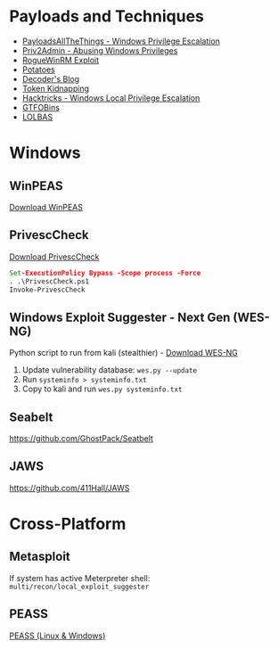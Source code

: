 # Payloads and Techniques
- [PayloadsAllTheThings - Windows Privilege Escalation](https://github.com/swisskyrepo/PayloadsAllTheThings/blob/master/Methodology%20and%20Resources/Windows%20-%20Privilege%20Escalation.md)
- [Priv2Admin - Abusing Windows Privileges](https://github.com/gtworek/Priv2Admin)
- [RogueWinRM Exploit](https://github.com/antonioCoco/RogueWinRM)
- [Potatoes](https://jlajara.gitlab.io/others/2020/11/22/Potatoes_Windows_Privesc.html)
- [Decoder's Blog](https://decoder.cloud/)
- [Token Kidnapping](https://dl.packetstormsecurity.net/papers/presentations/TokenKidnapping.pdf)
- [Hacktricks - Windows Local Privilege Escalation](https://book.hacktricks.xyz/windows-hardening/windows-local-privilege-escalation)
- [GTFOBins](https://gtfobins.github.io/)
- [LOLBAS](https://lolbas-project.github.io/#)
# Windows
## WinPEAS
[Download WinPEAS](https://github.com/carlospolop/PEASS-ng/tree/master/winPEAS)
## PrivescCheck
[Download PrivescCheck](https://github.com/itm4n/PrivescCheck)
```cmd
Set-ExecutionPolicy Bypass -Scope process -Force
. .\PrivescCheck.ps1
Invoke-PrivescCheck
```

## Windows Exploit Suggester - Next Gen (WES-NG)
Python script to run from kali (stealthier) - [Download WES-NG](https://github.com/bitsadmin/wesng)

1. Update vulnerability database: `wes.py --update`
2. Run `systeminfo > systeminfo.txt`
3. Copy to kali and run `wes.py systeminfo.txt`

## Seabelt
https://github.com/GhostPack/Seatbelt
## JAWS
https://github.com/411Hall/JAWS

# Cross-Platform
## Metasploit
If system has active Meterpreter shell: `multi/recon/local_exploit_suggester`

## PEASS
 [PEASS (Linux & Windows)](https://github.com/carlospolop/privilege-escalation-awesome-scripts-suite)